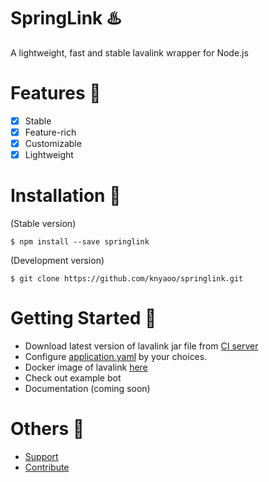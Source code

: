 # SpringLink ♨️
A lightweight, fast and stable lavalink wrapper for Node.js

# Features 🌹
- [x] Stable
- [x] Feature-rich
- [x] Customizable
- [x] Lightweight

# Installation 🍮
(Stable version)
```
$ npm install --save springlink
```
(Development version)
```
$ git clone https://github.com/knyaoo/springlink.git
```

# Getting Started 🦋
- Download latest version of lavalink jar file from [CI server](https://ci.fredboat.com/viewLog.html?buildId=lastSuccessful&buildTypeId=Lavalink_Build&tab=artifacts&guest=1)
- Configure [application.yaml](https://github.com/freyacodes/Lavalink/blob/master/LavalinkServer/application.yml.example) by your choices.
- Docker image of lavalink [here](https://hub.docker.com/r/fredboat/lavalink/)
- Check out example bot
- Documentation (coming soon)

# Others 💝
- [Support](https://discord.gg/j9vEHX9Tax)
- [Contribute](https://github.com/knyaoo/springlink/pulls)
